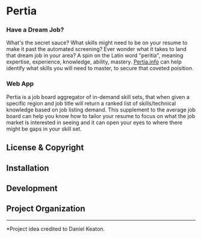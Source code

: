 # Pertia

### Have a Dream Job?
What's the secret sauce? What skills might need to be on your resume to make it past the automated screening? Ever wonder what it takes to land that dream job in your area? A spin on the Latin word "peritia", meaning expertise, experience, knowledge, ability, mastery. [Pertia.info](https://pertia.info) can help identify what skills you will need to master, to secure that coveted poisition.

### Web App
Pertia is a job board aggregator of in-demand skill sets, that when given a specific region and job title will return a ranked list of skills/technical knowledge based on job listing demand. This supplement to the average job board can help you know how to tailor your resume to focus on what the job market is interested in seeing and it can open your eyes to where there might be gaps in your skill set.

## License & Copyright

## Installation

## Development

## Project Organization

<hr>
*Project idea credited to Daniel Keaton.
